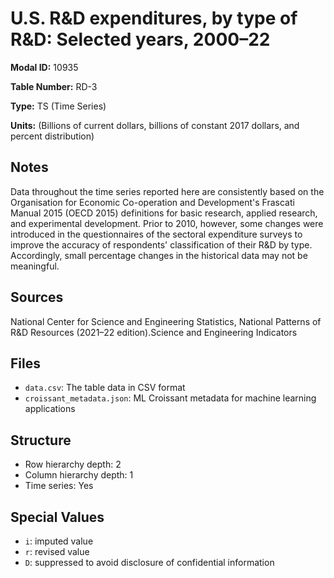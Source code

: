 # U.S. R&D expenditures, by type of R&D: Selected years, 2000–22

**Modal ID:** 10935

**Table Number:** RD-3

**Type:** TS (Time Series)

**Units:** (Billions of current dollars, billions of constant 2017 dollars, and percent distribution)

## Notes

Data throughout the time series reported here are consistently based on the Organisation for Economic Co-operation and Development's Frascati Manual 2015 (OECD 2015) definitions for basic research, applied research, and experimental development. Prior to 2010, however, some changes were introduced in the questionnaires of the sectoral expenditure surveys to improve the accuracy of respondents' classification of their R&D by type. Accordingly, small percentage changes in the historical data may not be meaningful.

## Sources

National Center for Science and Engineering Statistics, National Patterns of R&D Resources (2021–22 edition).Science and Engineering Indicators

## Files

- `data.csv`: The table data in CSV format
- `croissant_metadata.json`: ML Croissant metadata for machine learning applications

## Structure

- Row hierarchy depth: 2
- Column hierarchy depth: 1
- Time series: Yes

## Special Values

- `i`: imputed value
- `r`: revised value
- `D`: suppressed to avoid disclosure of confidential information

